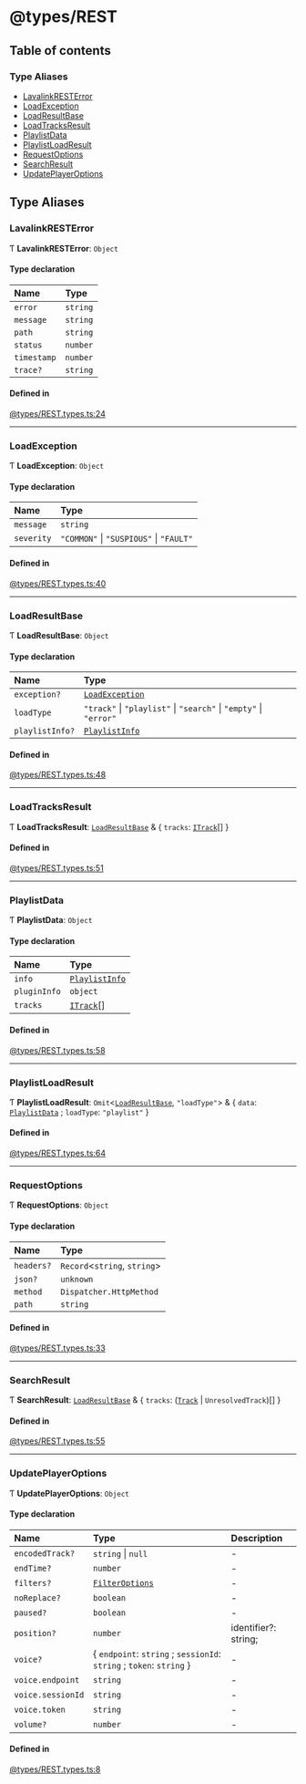 # @types/REST

## Table of contents

### Type Aliases

- [LavalinkRESTError](REST.types.md#lavalinkresterror)
- [LoadException](REST.types.md#loadexception)
- [LoadResultBase](REST.types.md#loadresultbase)
- [LoadTracksResult](REST.types.md#loadtracksresult)
- [PlaylistData](REST.types.md#playlistdata)
- [PlaylistLoadResult](REST.types.md#playlistloadresult)
- [RequestOptions](REST.types.md#requestoptions)
- [SearchResult](REST.types.md#searchresult)
- [UpdatePlayerOptions](REST.types.md#updateplayeroptions)

## Type Aliases

### LavalinkRESTError

Ƭ **LavalinkRESTError**: `Object`

#### Type declaration

| Name | Type |
| :------ | :------ |
| `error` | `string` |
| `message` | `string` |
| `path` | `string` |
| `status` | `number` |
| `timestamp` | `number` |
| `trace?` | `string` |

#### Defined in

[@types/REST.types.ts:24](https://github.com/hmes98318/LavaShark/blob/bdb5d6203c6316405b9087cfd884b2899d298a4f/src/@types/REST.types.ts#L24)

___

### LoadException

Ƭ **LoadException**: `Object`

#### Type declaration

| Name | Type |
| :------ | :------ |
| `message` | `string` |
| `severity` | ``"COMMON"`` \| ``"SUSPIOUS"`` \| ``"FAULT"`` |

#### Defined in

[@types/REST.types.ts:40](https://github.com/hmes98318/LavaShark/blob/bdb5d6203c6316405b9087cfd884b2899d298a4f/src/@types/REST.types.ts#L40)

___

### LoadResultBase

Ƭ **LoadResultBase**: `Object`

#### Type declaration

| Name | Type |
| :------ | :------ |
| `exception?` | [`LoadException`](REST.types.md#loadexception) |
| `loadType` | ``"track"`` \| ``"playlist"`` \| ``"search"`` \| ``"empty"`` \| ``"error"`` |
| `playlistInfo?` | [`PlaylistInfo`](REST.types.md#playlistinfo) |

#### Defined in

[@types/REST.types.ts:48](https://github.com/hmes98318/LavaShark/blob/bdb5d6203c6316405b9087cfd884b2899d298a4f/src/@types/REST.types.ts#L48)

___

### LoadTracksResult

Ƭ **LoadTracksResult**: [`LoadResultBase`](REST.types.md#loadresultbase) & \{ `tracks`: [`ITrack`](./interfaces/Track.types.ITrack.md)[]  \}

#### Defined in

[@types/REST.types.ts:51](https://github.com/hmes98318/LavaShark/blob/bdb5d6203c6316405b9087cfd884b2899d298a4f/src/@types/REST.types.ts#L51)

___

### PlaylistData

Ƭ **PlaylistData**: `Object`

#### Type declaration

| Name | Type |
| :------ | :------ |
| `info` | [`PlaylistInfo`](REST.types.md#playlistinfo) |
| `pluginInfo` | `object` |
| `tracks` | [`ITrack`](./interfaces/Track.types.ITrack.md)[] |

#### Defined in

[@types/REST.types.ts:58](https://github.com/hmes98318/LavaShark/blob/bdb5d6203c6316405b9087cfd884b2899d298a4f/src/@types/REST.types.ts#L58)

___

### PlaylistLoadResult

Ƭ **PlaylistLoadResult**: `Omit`\<[`LoadResultBase`](REST.types.md#loadresultbase), ``"loadType"``\> & \{ `data`: [`PlaylistData`](REST.types.md#playlistdata) ; `loadType`: ``"playlist"``  \}

#### Defined in

[@types/REST.types.ts:64](https://github.com/hmes98318/LavaShark/blob/bdb5d6203c6316405b9087cfd884b2899d298a4f/src/@types/REST.types.ts#L64)

___

### RequestOptions

Ƭ **RequestOptions**: `Object`

#### Type declaration

| Name | Type |
| :------ | :------ |
| `headers?` | `Record`\<`string`, `string`\> |
| `json?` | `unknown` |
| `method` | `Dispatcher.HttpMethod` |
| `path` | `string` |

#### Defined in

[@types/REST.types.ts:33](https://github.com/hmes98318/LavaShark/blob/bdb5d6203c6316405b9087cfd884b2899d298a4f/src/@types/REST.types.ts#L33)

___

### SearchResult

Ƭ **SearchResult**: [`LoadResultBase`](REST.types.md#loadresultbase) & \{ `tracks`: ([`Track`](../classes/Track.md) \| `UnresolvedTrack`)[]  \}

#### Defined in

[@types/REST.types.ts:55](https://github.com/hmes98318/LavaShark/blob/bdb5d6203c6316405b9087cfd884b2899d298a4f/src/@types/REST.types.ts#L55)

___

### UpdatePlayerOptions

Ƭ **UpdatePlayerOptions**: `Object`

#### Type declaration

| Name | Type | Description |
| :------ | :------ | :------ |
| `encodedTrack?` | `string` \| ``null`` | - |
| `endTime?` | `number` | - |
| `filters?` | [`FilterOptions`](Filter.types.md#filteroptions) | - |
| `noReplace?` | `boolean` | - |
| `paused?` | `boolean` | - |
| `position?` | `number` | identifier?: string; |
| `voice?` | \{ `endpoint`: `string` ; `sessionId`: `string` ; `token`: `string`  \} | - |
| `voice.endpoint` | `string` | - |
| `voice.sessionId` | `string` | - |
| `voice.token` | `string` | - |
| `volume?` | `number` | - |

#### Defined in

[@types/REST.types.ts:8](https://github.com/hmes98318/LavaShark/blob/bdb5d6203c6316405b9087cfd884b2899d298a4f/src/@types/REST.types.ts#L8)
